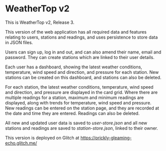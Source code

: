 WeatherTop v2
==============================

This is WeatherTop v2, Release 3.

This version of the web application has all required data and features relating to users, stations and readings, and uses persistence to store data in JSON files.

Users can sign up, log in and out, and can also amend their name, email and password. They can create stations which are linked to their user details.

Each user has a dashboard, showing the latest weather conditions, temperature, wind speed and direction, and pressure for each station. New stations can be created on this dashboard, and stations can also be deleted.

For each station, the latest weather conditions, temperature, wind speed and direction, and pressure are displayed in the card grid. Where there are multiple readings for a station, maximum and minimum readings are displayed, along with trends for temperature, wind speed and pressure. New readings can be entered on the station page, and they are recorded at the date and time they are entered. Readings can also be deleted.

All new and updated user data is saved to _user-store.json_ and all new stations and readings are saved to _station-store.json_, linked to their owner.

This version is deployed on Glitch at https://prickly-gleaming-echo.glitch.me/
